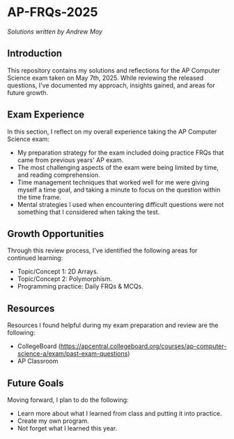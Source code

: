 # AP-FRQs-2025

*Solutions written by Andrew Moy*

## Introduction
This repository contains my solutions and reflections for the AP Computer Science exam taken on May 7th, 2025. While reviewing the released questions, I've documented my approach, insights gained, and areas for future growth.

## Exam Experience
In this section, I reflect on my overall experience taking the AP Computer Science exam:

- My preparation strategy for the exam included doing practice FRQs that came from previous years' AP exam.
- The most challenging aspects of the exam were being limited by time, and reading comprehension.
- Time management techniques that worked well for me were giving myself a time goal, and taking a minute to focus on the question within the time frame.
- Mental strategies I used when encountering difficult questions were not something that I considered when taking the test.

## Growth Opportunities
Through this review process, I've identified the following areas for continued learning:

- Topic/Concept 1: 2D Arrays.
- Topic/Concept 2: Polymorphism.
- Programming practice: Daily FRQs & MCQs.

## Resources
Resources I found helpful during my exam preparation and review are the following:

- CollegeBoard (https://apcentral.collegeboard.org/courses/ap-computer-science-a/exam/past-exam-questions)
- AP Classroom
  
## Future Goals
Moving forward, I plan to do the following:
- Learn more about what I learned from class and putting it into practice.
- Create my own program.
- Not forget what I learned this year.
